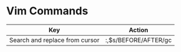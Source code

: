 # Vim Commands

Key   | Action
------------------------------- | -------------------------
Search and replace from cursor | :,$s/BEFORE/AFTER/gc